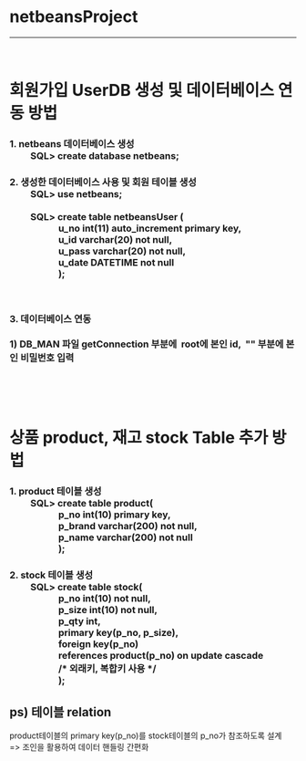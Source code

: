 # netbeansProject
<hr>
<br>

<h1> 회원가입 UserDB 생성 및 데이터베이스 연동 방법</h1>
<h3>
1. netbeans 데이터베이스 생성 <br>
&emsp;&emsp; SQL> create database netbeans;
<br>
</h3>

<h3>
2. 생성한 데이터베이스 사용 및 회원 테이블 생성<br>
&emsp;&emsp; SQL> use netbeans;<br><br>
&emsp;&emsp; SQL> create table netbeansUser (<br>
&emsp;&emsp;&emsp;&emsp;&emsp; u_no int(11) auto_increment primary key,<br>
&emsp;&emsp;&emsp;&emsp;&emsp; u_id varchar(20) not null,<br>
&emsp;&emsp;&emsp;&emsp;&emsp; u_pass varchar(20) not null,<br>
&emsp;&emsp;&emsp;&emsp;&emsp; u_date DATETIME not null<br>
&emsp;&emsp;&emsp;&emsp;&emsp; );
</h3>
<br>

<h3>
3. 데이터베이스 연동<br>
<br>
1) DB_MAN 파일 getConnection 부분에&nbsp; root에 본인 id, &nbsp;"" 부분에 본인 비밀번호 입력
</h3>

<br><br><br>

<h1>
상품 product, 재고 stock Table 추가 방법
</h1>
<h3>
1. product 테이블 생성 <br>
&emsp;&emsp; SQL> create table product( <br>
&emsp;&emsp;&emsp;&emsp;&emsp; p_no int(10) primary key, <br>
&emsp;&emsp;&emsp;&emsp;&emsp; p_brand varchar(200) not null, <br>
&emsp;&emsp;&emsp;&emsp;&emsp; p_name varchar(200) not null <br>
&emsp;&emsp;&emsp;&emsp;&emsp; ); <br>
</h3>
<h3>
2. stock 테이블 생성 <br>
&emsp;&emsp; SQL> create table stock( <br>
&emsp;&emsp;&emsp;&emsp;&emsp; p_no int(10) not null, <br>
&emsp;&emsp;&emsp;&emsp;&emsp; p_size int(10) not null, <br>
&emsp;&emsp;&emsp;&emsp;&emsp; p_qty int, <br>
&emsp;&emsp;&emsp;&emsp;&emsp; primary key(p_no, p_size), <br>
&emsp;&emsp;&emsp;&emsp;&emsp; foreign key(p_no) <br>
&emsp;&emsp;&emsp;&emsp;&emsp; references product(p_no) on update cascade <br>
&emsp;&emsp;&emsp;&emsp;&emsp; /* 외래키, 복합키 사용 */ <Br>
&emsp;&emsp;&emsp;&emsp;&emsp; ); <br>
</h3>
<h2>
ps) 테이블 relation
</h2>
product테이블의 primary key(p_no)를 stock테이블의 p_no가 참조하도록 설계 <br>
=> 조인을 활용하여 데이터 핸들링 간편화 <br>
